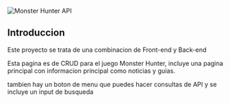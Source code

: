 
![Monster Hunter API](https://github.com/user-attachments/assets/990f0ff9-d368-4821-850f-2f19477d4949)

## Introduccion

Este proyecto se trata de una combinacion de Front-end y Back-end

Esta pagina es de CRUD para el juego Monster Hunter, incluye una pagina principal con informacion principal como noticias y guias.

tambien hay un boton de menu que puedes hacer consultas de API y se incluye un input de busqueda
